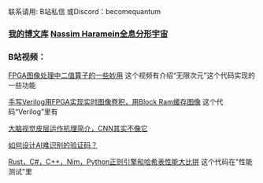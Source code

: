 联系请用: B站私信 或Discord：becomequantum

### [我的博文库](https://github.com/becomequantum/MyBlog) [Nassim Haramein全息分形宇宙](https://github.com/becomequantum/MyBlog/tree/main/%E6%8E%A8%E8%8D%90%E4%B9%A6%E7%B1%8D)

### B站视频：
[FPGA图像处理中二值算子的一些妙用](https://www.bilibili.com/video/BV1WY411L7Bd) 这个视频有介绍“无限次元”这个代码实现的一些功能

[手写Verilog用FPGA实现实时图像卷积，用Block Ram缓存图像](https://www.bilibili.com/video/BV1B3411W7Ht) 这个代码“Verilog”里有 

[大脑视觉皮层运作机理简介，CNN其实不像它](https://www.bilibili.com/video/BV1ug4y1A7H4) 

[如何设计AI难识别的验证码？](https://www.bilibili.com/video/BV1CV411u7XV) 

[Rust，C#，C++，Nim，Python正则引擎和哈希表性能大比拼](https://www.bilibili.com/video/BV1Mu411w7q3) 这个代码在"性能测试"里
